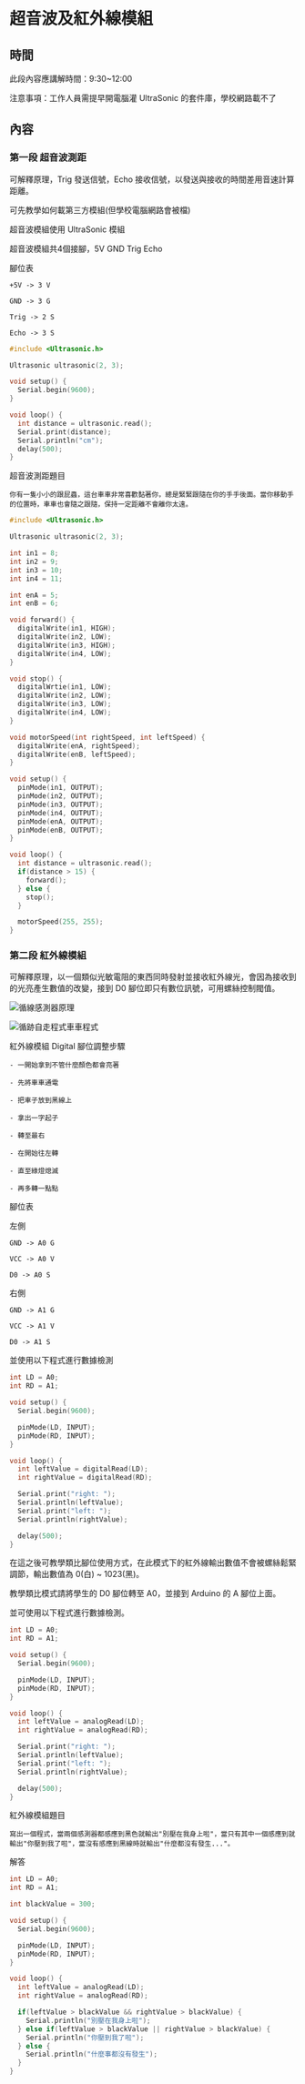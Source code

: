 # 超音波及紅外線模組

## 時間

此段內容應講解時間：9:30~12:00

注意事項：工作人員需提早開電腦灌 UltraSonic 的套件庫，學校網路載不了

## 內容

### 第一段 超音波測距

可解釋原理，Trig 發送信號，Echo 接收信號，以發送與接收的時間差用音速計算距離。

可先教學如何載第三方模組(但學校電腦網路會被檔)

超音波模組使用 UltraSonic 模組

超音波模組共4個接腳，5V GND Trig Echo

腳位表

```
+5V -> 3 V

GND -> 3 G

Trig -> 2 S

Echo -> 3 S
```

```c
#include <Ultrasonic.h>

Ultrasonic ultrasonic(2, 3);

void setup() {
  Serial.begin(9600);
}

void loop() {
  int distance = ultrasonic.read();
  Serial.print(distance);
  Serial.println("cm");
  delay(500);
}
```

超音波測距題目

```
你有一隻小小的跟屁蟲，這台車車非常喜歡黏著你，總是緊緊跟隨在你的手手後面。當你移動手的位置時，車車也會隨之跟隨，保持一定距離不會離你太遠。
```

```c
#include <Ultrasonic.h>

Ultrasonic ultrasonic(2, 3);

int in1 = 8;
int in2 = 9;
int in3 = 10;
int in4 = 11;

int enA = 5;
int enB = 6;

void forward() {
  digitalWrite(in1, HIGH);
  digitalWrite(in2, LOW);
  digitalWrite(in3, HIGH);
  digitalWrite(in4, LOW);
}

void stop() {
  digitalWrtie(in1, LOW);
  digitalWrite(in2, LOW);
  digitalWrite(in3, LOW);
  digitalWrite(in4, LOW);
}

void motorSpeed(int rightSpeed, int leftSpeed) {
  digitalWrite(enA, rightSpeed);
  digitalWrite(enB, leftSpeed);
}

void setup() {
  pinMode(in1, OUTPUT);
  pinMode(in2, OUTPUT);
  pinMode(in3, OUTPUT);
  pinMode(in4, OUTPUT);
  pinMode(enA, OUTPUT);
  pinMode(enB, OUTPUT);
}

void loop() {
  int distance = ultrasonic.read();
  if(distance > 15) {
    forward();
  } else {
    stop();
  }

  motorSpeed(255, 255);
}
```

### 第二段 紅外線模組

可解釋原理，以一個類似光敏電阻的東西同時發射並接收紅外線光，會因為接收到的光亮產生數值的改變，接到 D0 腳位即只有數位訊號，可用螺絲控制閥值。

![循線感測器原理](../images/循線感測器原理.png)

![循跡自走程式車車程式](../images/循跡自走程式車車程式.png)

紅外線模組 Digital 腳位調整步驟

```
- 一開始拿到不管什麼顏色都會亮著

- 先將車車通電

- 把車子放到黑線上

- 拿出一字起子

- 轉至最右

- 在開始往左轉

- 直至綠燈熄滅

- 再多轉一點點
```

腳位表

左側
```
GND -> A0 G

VCC -> A0 V

D0 -> A0 S
```

右側
```
GND -> A1 G

VCC -> A1 V

D0 -> A1 S
```

並使用以下程式進行數據檢測

```c
int LD = A0;
int RD = A1;

void setup() {
  Serial.begin(9600);

  pinMode(LD, INPUT);
  pinMode(RD, INPUT);
}

void loop() {
  int leftValue = digitalRead(LD);
  int rightValue = digitalRead(RD);

  Serial.print("right: ");
  Serial.println(leftValue);
  Serial.print("left: ");
  Serial.println(rightValue);

  delay(500);
}
```

在這之後可教學類比腳位使用方式，在此模式下的紅外線輸出數值不會被螺絲鬆緊調節，輸出數值為 0(白) ~ 1023(黑)。

教學類比模式請將學生的 D0 腳位轉至 A0，並接到 Arduino 的 A 腳位上面。

並可使用以下程式進行數據檢測。

```c
int LD = A0;
int RD = A1;

void setup() {
  Serial.begin(9600);

  pinMode(LD, INPUT);
  pinMode(RD, INPUT);
}

void loop() {
  int leftValue = analogRead(LD);
  int rightValue = analogRead(RD);

  Serial.print("right: ");
  Serial.println(leftValue);
  Serial.print("left: ");
  Serial.println(rightValue);

  delay(500);
}
```

紅外線模組題目

```
寫出一個程式，當兩個感測器都感應到黑色就輸出"別壓在我身上啦"，當只有其中一個感應到就輸出"你壓到我了啦"，當沒有感應到黑線時就輸出"什麼都沒有發生..."。
```

解答

```c
int LD = A0;
int RD = A1;

int blackValue = 300;

void setup() {
  Serial.begin(9600);

  pinMode(LD, INPUT);
  pinMode(RD, INPUT);
}

void loop() {
  int leftValue = analogRead(LD);
  int rightValue = analogRead(RD);

  if(leftValue > blackValue && rightValue > blackValue) {
    Serial.println("別壓在我身上啦");
  } else if(leftValue > blackValue || rightValue > blackValue) {
    Serial.println("你壓到我了啦");
  } else {
    Serial.println("什麼事都沒有發生");
  }
}
```